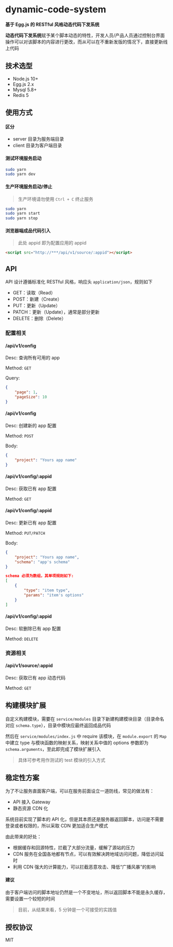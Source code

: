 # dynamic-code-system

**基于 Egg.js 的 RESTful 风格动态代码下发系统**

**动态代码下发系统**赋予某个脚本动态的特性，开发人员/产品人员通过控制台界面操作可以对该脚本的内容进行更改，而从可以在不重新发版的情况下，直接更新线上代码

## 技术选型

- Node.js 10+
- Egg.js 2.x
- Mysql 5.8+
- Redis 5

## 使用方式

#### 区分

- server 目录为服务端目录
- client 目录为客户端目录

#### 测试环境服务启动

```bash
sudo yarn
sudo yarn dev
```

#### 生产环境服务启动/停止

> 生产环境请勿使用 `Ctrl + C` 终止服务

```bash
sudo yarn
sudo yarn start
sudo yarn stop
```

#### 浏览器端成品代码引入

> 此处 appid 即为配置应用的 appid

```html
<script src="http://***/api/v1/source/:appid"></script>
```

## API

API 设计遵循标准化 RESTful 风格，响应头 `application/json`，规则如下

- GET：读取（Read）
- POST：新建（Create）
- PUT：更新（Update）
- PATCH：更新（Update），通常是部分更新
- DELETE：删除（Delete）

### 配置相关

#### /api/v1/config

Desc: 查询所有可用的 app

Method: `GET`

Query:

```json
{
    "page": 1,
    "pageSize": 10
}
```

#### /api/v1/config

Desc: 创建新的 app 配置

Method: `POST`

Body:

```json
{
    "project": "Yours app name"
}
```

#### /api/v1/config/:appid

Desc: 获取已有 app 配置

Method: `GET`

#### /api/v1/config/:appid

Desc: 更新已有 app 配置

Method: `PUT/PATCH`

Body:

```json
{
    "project": "Yours app name",
    "schema": "app's schema"
}
```

```json
schema 必须为数组，其单项规则如下:
[
    {
        "type": "item type",
        "params": "item's options"
    }
]
```

#### /api/v1/config/:appid

Desc: 软删除已有 app 配置

Method: `DELETE`

### 资源相关

#### /api/v1/source/:appid

Desc: 获取已有 app 动态代码

Method: `GET`

## 构建模块扩展

自定义构建模块，需要在 `service/modules` 目录下新建构建模块目录（目录命名对应 `schema.type`），目录中模块应最终返回成品代码

然后在 `service/modules/index.js` 中 require 该模块，在 `module.export` 的 `Map` 中建立 type 与模块函数的映射关系，映射关系中值的 options 参数即为 `schema.arguments`，至此即完成了模块扩展引入

> 具体可参考用作测试的 test 模块的引入方式

## 稳定性方案

为了不让服务直面客户端，可以在服务前面设立一道防线，常见的做法有：

- API 接入 Gateway
- 静态资源 CDN 化

系统目前实现了脚本的 API 化，但是其本质还是服务器返回脚本，访问是不需要登录或者权限的，所以采取 CDN 更加适合生产模式

由此带来的好处：

- 根据缓存和回源特性，拦截了大部分流量，缓解了源站的压力
- CDN 服务在全国各地都有节点，可以有效解决跨地域访问问题，降低访问延时
- 利用 CDN 强大的计算能力，可以拦截恶意攻击、降低“广播风暴”的影响

#### 建议

由于客户端访问的脚本地址仍然是一个不变地址，所以返回脚本不能是永久缓存，需要设置一个较短的时间

> 目前，从结果来看，5 分钟是一个可接受的实践值

## 授权协议

MIT
